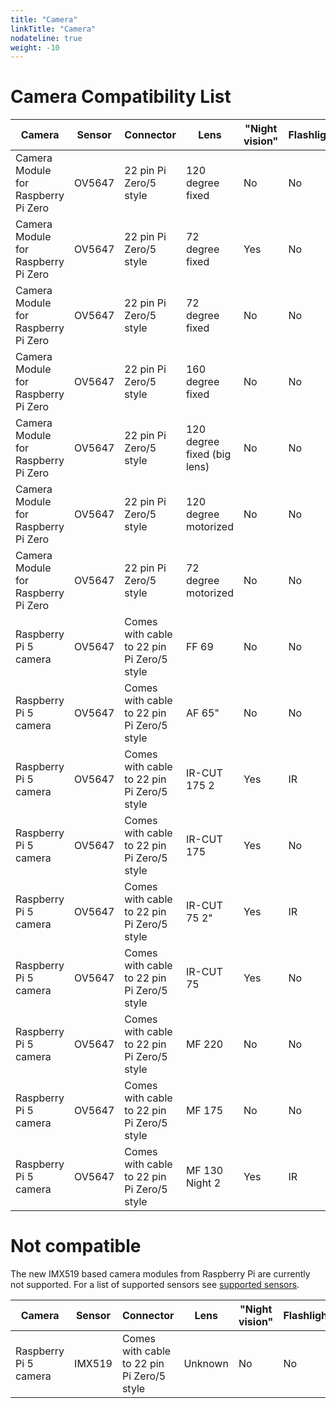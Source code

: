 ```yaml
---
title: "Camera"
linkTitle: "Camera"
nodateline: true
weight: -10
---
```


# Camera Compatibility List

| Camera                              | Sensor | Connector                                   | Lens                        | "Night vision" | Flashlight | Autofocus | Tested |
| ----------------------------------- | ------ | ------------------------------------------- | --------------------------- | -------------- | ---------- | --------- | ------ |
| Camera Module for Raspberry Pi Zero | OV5647 | 22 pin Pi Zero/5 style                      | 120 degree fixed            | No             | No         | No        | No     |
| Camera Module for Raspberry Pi Zero | OV5647 | 22 pin Pi Zero/5 style                      | 72 degree fixed             | Yes            | No         | No        | No     |
| Camera Module for Raspberry Pi Zero | OV5647 | 22 pin Pi Zero/5 style                      | 72 degree fixed             | No             | No         | No        | No     |
| Camera Module for Raspberry Pi Zero | OV5647 | 22 pin Pi Zero/5 style                      | 160 degree fixed            | No             | No         | No        | No     |
| Camera Module for Raspberry Pi Zero | OV5647 | 22 pin Pi Zero/5 style                      | 120 degree fixed (big lens) | No             | No         | No        | No     |
| Camera Module for Raspberry Pi Zero | OV5647 | 22 pin Pi Zero/5 style                      | 120 degree motorized        | No             | No         | Yes       | No     |
| Camera Module for Raspberry Pi Zero | OV5647 | 22 pin Pi Zero/5 style                      | 72 degree motorized         | No             | No         | Yes       | No     |
| Raspberry Pi 5 camera               | OV5647 | Comes with cable to  22 pin Pi Zero/5 style | FF 69                       | No             | No         | No        | No     |
| Raspberry Pi 5 camera               | OV5647 | Comes with cable to  22 pin Pi Zero/5 style | AF 65"                      | No             | No         | Yes       | No     |
| Raspberry Pi 5 camera               | OV5647 | Comes with cable to  22 pin Pi Zero/5 style | IR-CUT 175 2                | Yes            | IR         | No        | No     |
| Raspberry Pi 5 camera               | OV5647 | Comes with cable to  22 pin Pi Zero/5 style | IR-CUT 175                  | Yes            | No         | No        | No     |
| Raspberry Pi 5 camera               | OV5647 | Comes with cable to  22 pin Pi Zero/5 style | IR-CUT 75 2"                | Yes            | IR         | No        | No     |
| Raspberry Pi 5 camera               | OV5647 | Comes with cable to  22 pin Pi Zero/5 style | IR-CUT 75                   | Yes            | No         | No        | No     |
| Raspberry Pi 5 camera               | OV5647 | Comes with cable to  22 pin Pi Zero/5 style | MF 220                      | No             | No         | No        | No     |
| Raspberry Pi 5 camera               | OV5647 | Comes with cable to  22 pin Pi Zero/5 style | MF 175                      | No             | No         | No        | No     |
| Raspberry Pi 5 camera               | OV5647 | Comes with cable to  22 pin Pi Zero/5 style | MF 130 Night 2              | Yes            | IR         | No        | No     |

# Not compatible

The new IMX519 based camera modules from Raspberry Pi are currently not supported. For a list of supported sensors see [supported sensors](../../compatibility/camera/).

| Camera                              | Sensor | Connector                                   | Lens                        | "Night vision" | Flashlight | Autofocus |
| ----------------------------------- | ------ | ------------------------------------------- | --------------------------- | -------------- | ---------- | --------- |
| Raspberry Pi 5 camera               | IMX519 | Comes with cable to  22 pin Pi Zero/5 style | Unknown                     | No             | No         | Yes       |
